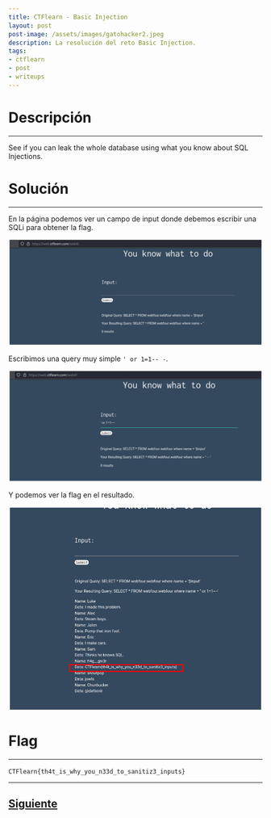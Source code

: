 ```yaml
---
title: CTFlearn - Basic Injection
layout: post
post-image: /assets/images/gatohacker2.jpeg 
description: La resolución del reto Basic Injection.
tags:
- ctflearn
- post
- writeups
---
```

# Descripción
---

See if you can leak the whole database using what you know about SQL Injections. 


# Solución
---

En la página podemos ver un campo de input donde debemos escribir una SQLi para obtener la flag.

![](/images/images-ctflearn/basic-injection-1.png)

Escribimos una query muy simple `' or 1=1-- -`. 

![](/images/images-ctflearn/basic-injection-2.png)

Y podemos ver la flag en el resultado.

![](/images/images-ctflearn/basic-injection-3.png)


# Flag
---

`CTFlearn{th4t_is_why_you_n33d_to_sanitiz3_inputs}`

---

## [Siguiente](/post-practice)